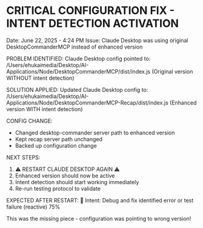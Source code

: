 CRITICAL CONFIGURATION FIX - INTENT DETECTION ACTIVATION
========================================================
Date: June 22, 2025 - 4:24 PM
Issue: Claude Desktop was using original DesktopCommanderMCP instead of enhanced version

PROBLEM IDENTIFIED:
Claude Desktop config pointed to: /Users/ehukaimedia/Desktop/AI-Applications/Node/DesktopCommanderMCP/dist/index.js
(Original version WITHOUT intent detection)

SOLUTION APPLIED:
Updated Claude Desktop config to: /Users/ehukaimedia/Desktop/AI-Applications/Node/DesktopCommanderMCP-Recap/dist/index.js
(Enhanced version WITH intent detection)

CONFIG CHANGE:
- Changed desktop-commander server path to enhanced version
- Kept recap server path unchanged
- Backed up configuration change

NEXT STEPS:
1. ⚠️ RESTART CLAUDE DESKTOP AGAIN ⚠️
2. Enhanced version should now be active
3. Intent detection should start working immediately
4. Re-run testing protocol to validate

EXPECTED AFTER RESTART:
🧠 Intent: Debug and fix identified error or test failure (reactive) 75%

This was the missing piece - configuration was pointing to wrong version!
